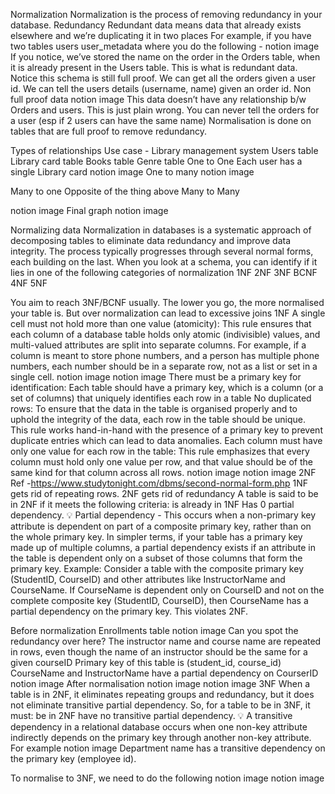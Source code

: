 Normalization
Normalization is the process of removing redundancy in your database. 
Redundancy
Redundant data means data that already exists elsewhere and we’re duplicating it in two places
For example, if you have two tables
users
user_metadata
where you do the following - 
notion image
If you notice, we’ve stored the name on the order in the Orders table, when it is already present in the Users table. This is what is redundant data. 
Notice this schema is still full proof. We can get all the orders given a user id. We can tell the users details (username, name) given an order id. 
Non full proof data
notion image
This data doesn’t have any relationship b/w Orders and users. This is just plain wrong. You can never tell the orders for a user (esp if 2 users can have the same name)
Normalisation is done on tables that are full proof to remove redundancy. 

Types of relationships
Use case - Library management system
Users table
Library card table
Books table
Genre table
One to One
Each user has a single Library card
notion image
One to many
notion image
 
Many to one
Opposite of the thing above
Many to Many
 
notion image
Final graph
notion image

Normalizing data
Normalization in databases is a systematic approach of decomposing tables to eliminate data redundancy and improve data integrity. 
The process typically progresses through several normal forms, each building on the last.
When you look at a schema, you can identify if it lies in one of the following categories of normalization
1NF
2NF
3NF
BCNF
4NF
5NF
 
You aim to reach 3NF/BCNF usually. The lower you go, the more normalised your table is. But over normalization can lead to excessive joins
1NF
A single cell must not hold more than one value (atomicity): This rule ensures that each column of a database table holds only atomic (indivisible) values, and multi-valued attributes are split into separate columns. For example, if a column is meant to store phone numbers, and a person has multiple phone numbers, each number should be in a separate row, not as a list or set in a single cell.
notion image
notion image
There must be a primary key for identification: Each table should have a primary key, which is a column (or a set of columns) that uniquely identifies each row in a table
No duplicated rows: To ensure that the data in the table is organised properly and to uphold the integrity of the data, each row in the table should be unique. This rule works hand-in-hand with the presence of a primary key to prevent duplicate entries which can lead to data anomalies.
Each column must have only one value for each row in the table: This rule emphasizes that every column must hold only one value per row, and that value should be of the same kind for that column across all rows. 
notion image
notion image
2NF
Ref -https://www.studytonight.com/dbms/second-normal-form.php
1NF gets rid of repeating rows. 2NF gets rid of redundancy
A table is said to be in 2NF if it meets the following criteria:
is already in 1NF
Has 0 partial dependency.
💡
Partial dependency - This occurs when a non-primary key attribute is dependent on part of a composite primary key, rather than on the whole primary key. In simpler terms, if your table has a primary key made up of multiple columns, a partial dependency exists if an attribute in the table is dependent only on a subset of those columns that form the primary key.
Example: Consider a table with the composite primary key (StudentID, CourseID) and other attributes like InstructorName and CourseName. If CourseName is dependent only on CourseID and not on the complete composite key (StudentID, CourseID), then CourseName has a partial dependency on the primary key. This violates 2NF.
 
Before normalization
Enrollments table
notion image
Can you spot the redundancy over here? The instructor name and course name are repeated in rows, even though the name of an instructor should be the same for a given courseID
Primary key of this table is (student_id, course_id)
CourseName and InstructorName have a partial dependency on CourserID
notion image
After normalisation
notion image
notion image
3NF
When a table is in 2NF, it eliminates repeating groups and redundancy, but it does not eliminate transitive partial dependency.
So, for a table to be in 3NF, it must:
be in 2NF
have no transitive partial dependency.
💡
A transitive dependency in a relational database occurs when one non-key attribute indirectly depends on the primary key through another non-key attribute.
For example
notion image
Department name has a transitive dependency on the primary key (employee id).
 
To normalise to 3NF, we need to do the following
notion image
notion image